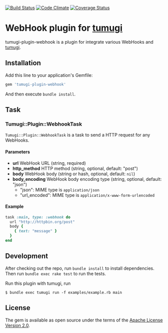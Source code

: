 [![Build Status](https://travis-ci.org/tumugi/tumugi-plugin-webhook.svg?branch=master)](https://travis-ci.org/tumugi/tumugi-plugin-webhook) [![Code Climate](https://codeclimate.com/github/tumugi/tumugi-plugin-webhook/badges/gpa.svg)](https://codeclimate.com/github/tumugi/tumugi-plugin-webhook) [![Coverage Status](https://coveralls.io/repos/github/tumugi/tumugi-plugin-webhook/badge.svg?branch=master)](https://coveralls.io/github/tumugi/tumugi-plugin-webhook)

# WebHook plugin for [tumugi](https://github.com/tumugi/tumugi)

tumugi-plugin-webhook is a plugin for integrate various WebHooks and [tumugi](https://github.com/tumugi/tumugi).

## Installation

Add this line to your application's Gemfile:

```ruby
gem 'tumugi-plugin-webhook'
```

And then execute `bundle install`.

## Task

### Tumugi::Plugin::WebhookTask

`Tumugi::Plugin::WebhookTask` is a task to send a HTTP request for any WebHooks.

#### Parameters

- **url** WebHook URL (string, required)
- **http_method** HTTP method (string, optional, default: "post")
- **body** WebHook body (string or hash, optional, default: `nil`)
- **body_encoding** WebHook body encoding type (string, optional, default: "json")
  - "json": MIME type is `application/json`
  - "url_encoded": MIME type is  `application/x-www-form-urlencoded`

#### Example

```rb
task :main, type: :webhook do
  url "http://httpbin.org/post"
  body {
    { text: "message" }
  }
end
```

## Development

After checking out the repo, run `bundle install` to install dependencies.
Then run `bundle exec rake test` to run the tests.

Run this plugin with tumugi, run

```
$ bundle exec tumugi run -f examples/example.rb main
```

## License

The gem is available as open source under the terms of the [Apache License
Version 2.0](http://www.apache.org/licenses/).
